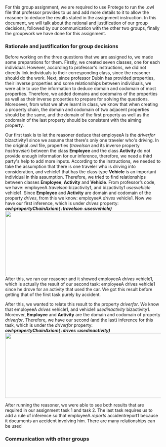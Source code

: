 For this group assignment, we are required to use Protege to run the .owl file that professor provides to us and add more details to it to allow the reasoner to deduce the results stated in the assignment instruction. In this document, we will talk about the rational and justification of our group decisions, followed by our communication with the other two groups, finally the groupwork we have done for this assignment.
### Rationale and justification for group decisions ###
Before working on the three questions that we are assigned to, we made some preparations for them. Firstly, we created seven classes, one for each individual. However, according to professor's instructions, we did not directly link individuals to their corresponding class, since the reasoner should do the work. Next, since professor Dubin has provided properties, their inverse properties and some relationships between individuals, we were able to use the information to deduce domain and codomain of most properties. Therefore, we added domains and codomains of the properties as well as their inverse properties to prepare for solving the questions. Moreoever, from what we ahve learnt in class, we know that when creating a property chain, the domain and codomain of two adjacent properties should be the same, and the domain of the first property as well as the codomain of the last property should be consistent with the aiming property.  

Our first task is to let the reasoner deduce that employeeA is the *driverfor* bizactivity1 since we assume that there's only one traveler who's driving. In the original .owl file, properties (*travelson* and its inverse property *hastraveler*) between the class **Employee** and the class **Activity** do not provide enough information for our inference, therefore, we need a third party's help to add more inputs. According to the instructions, we needed to take the assumption that there is one traveler who is driving into consideration, and vehicle1 that has the class type **Vehicle** is an important individual in this assumption. Therefore, we tried to find relationships between classes **Employee**, **Activity** and **Vehicle**. From professor’s code, we have: employeeA *travelson* bizactivity1, and bizactivity1 *usesvehicle* vehicle1. Since **Employee** and **Activity** are domain and codomain of the property *drives*, from this we know: employeeA *drives* vehicle1. Now we have our first inference, which is under *drives* property:  
**_owl:propertyChainAxiom( :travelson :usesvehicle)_**  
<img src="https://user-images.githubusercontent.com/46877258/57256152-80de7000-701b-11e9-9566-280a3c765e75.jpg" width="760" height="210">  
After this, we ran our reasoner and it showed employeeA *drives* vehicle1, which is actually the result of our second task: employeeA drives vehicle1 since he drove for an activity that used the car. We got this result before getting that of the first task purely by accident.  
  
After this, we wanted to relate this result to the property *driverfor*. We know that employeeA *drives* vehicle1, and vehicle1 *usedinactivity* bizactivity1. Moreover, **Employee** and **Activity** are the domain and codomain of property *driverfor*. Therefore, we have our second (and the last) inference for this task, which is under the *driverfor* property:  
**_owl:propertyChainAxiom( :drives :usedinactivity)_**  
<img src="https://user-images.githubusercontent.com/46877258/57256244-b8e5b300-701b-11e9-9b49-d3eacf66936c.jpg" width="760" height="210">
   
After running the reasoner, we were able to see both results that are required in our assignment task 1 and task 2. The last task requires us to add a rule of inference so that employeeA *reports* accidentreport1 because it documents an accident involving him. There are many relationships can be used 
### Communication with other groups ## 
